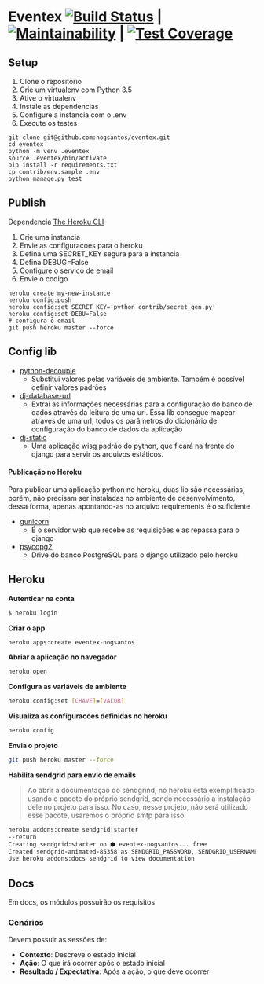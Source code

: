 # Eventex [![Build Status](https://travis-ci.org/nogsantos/eventex.svg?branch=master)](https://travis-ci.org/nogsantos/eventex) | [![Maintainability](https://api.codeclimate.com/v1/badges/16789efdf99182761d1a/maintainability)](https://codeclimate.com/github/nogsantos/eventex/maintainability) | [![Test Coverage](https://api.codeclimate.com/v1/badges/16789efdf99182761d1a/test_coverage)](https://codeclimate.com/github/nogsantos/eventex/test_coverage)

## Setup

1. Clone o repositorio
2. Crie um virtualenv com Python 3.5
3. Ative o virtualenv
4. Instale as dependencias
5. Configure a instancia com o .env
6. Execute os testes

```console
git clone git@github.com:nogsantos/eventex.git
cd eventex
python -m venv .eventex
source .eventex/bin/activate
pip install -r requirements.txt
cp contrib/env.sample .env
python manage.py test
```

## Publish

Dependencia [The Heroku CLI](https://devcenter.heroku.com/articles/heroku-cli)

1. Crie uma instancia
2. Envie as configuracoes para o heroku
3. Defina uma SECRET_KEY segura para a instancia
4. Defina DEBUG=False
5. Configure o servico de email
6. Envie o codigo

```console
heroku create my-new-instance
heroku config:push
heroku config:set SECRET_KEY='python contrib/secret_gen.py'
heroku config:set DEBU=False
# configura o email
git push heroku master --force
```

## Config lib

- [python-decouple](https://pypi.org/project/python-decouple/)
  - Substitui valores pelas variáveis de ambiente. Também é possível definir valores padrões
- [dj-database-url](https://pypi.org/project/dj-database-url/)
  - Extrai as informações necessárias para a configuração do banco de dados através da leitura de uma url. Essa lib consegue mapear atraves de uma url, todos os parâmetros do dicionário de configuração do banco de dados da aplicação
- [dj-static](https://pypi.org/project/dj-static/)
  - Uma aplicação wisg padrão do python, que ficará na frente do django para servir os arquivos estáticos.

#### Publicação no Heroku

Para publicar uma aplicação python no heroku, duas lib são necessárias, porém, não precisam ser instaladas no ambiente de desenvolvimento, dessa forma, apenas apontando-as no arquivo requirements é o suficiente.

- [gunicorn](https://pypi.org/project/gunicorn/)
  - É o servidor web que recebe as requisições e as repassa para o django
- [psycopg2](https://pypi.org/project/psycopg2/)
  - Drive do banco PostgreSQL para o django utilizado pelo heroku

## Heroku

**Autenticar na conta**

```bash
$ heroku login
```

**Criar o app**

```bash
heroku apps:create eventex-nogsantos
```

**Abriar a aplicação no navegador**

```bash
heroku open
```

**Configura as variáveis de ambiente**

```bash
heroku config:set [CHAVE]=[VALOR]
```

**Visualiza as configuracoes definidas no heroku**

```bash
heroku config
```

**Envia o projeto**

```bash
git push heroku master --force
```

**Habilita sendgrid para envio de emails**

> Ao abrir a documentação do sendgrind, no heroku está exemplificado usando o pacote do próprio sendgrid, sendo necessário a instalação dele no projeto para isso. No caso, nesse projeto, não será utilizado esse pacote, usaremos o próprio smtp para isso.

```bash
heroku addons:create sendgrid:starter
--return
Creating sendgrid:starter on ⬢ eventex-nogsantos... free
Created sendgrid-animated-85358 as SENDGRID_PASSWORD, SENDGRID_USERNAME
Use heroku addons:docs sendgrid to view documentation
```

## Docs

Em docs, os módulos possuirão os requisitos

### Cenários

Devem possuir as sessões de:

- **Contexto**: Descreve o estado inicial
- **Ação**: O que irá ocorrer após o estado inicial
- **Resultado / Expectativa**: Após a ação, o que deve ocorrer
